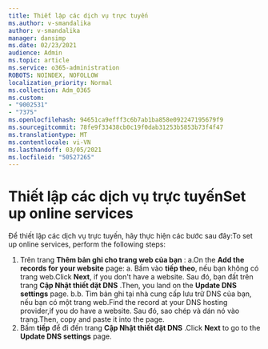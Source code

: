 ```yaml
---
title: Thiết lập các dịch vụ trực tuyến
ms.author: v-smandalika
author: v-smandalika
manager: dansimp
ms.date: 02/23/2021
audience: Admin
ms.topic: article
ms.service: o365-administration
ROBOTS: NOINDEX, NOFOLLOW
localization_priority: Normal
ms.collection: Adm_O365
ms.custom:
- "9002531"
- "7375"
ms.openlocfilehash: 94651ca9efff3c6b7ab1ba858e092247195679f9
ms.sourcegitcommit: 78fe9f33438cb0c19f0dab31253b5853b73f4f47
ms.translationtype: MT
ms.contentlocale: vi-VN
ms.lasthandoff: 03/05/2021
ms.locfileid: "50527265"
---
```

# <a name="set-up-online-services"></a><span data-ttu-id="9f91e-102">Thiết lập các dịch vụ trực tuyến</span><span class="sxs-lookup"><span data-stu-id="9f91e-102">Set up online services</span></span>

<span data-ttu-id="9f91e-103">Để thiết lập các dịch vụ trực tuyến, hãy thực hiện các bước sau đây:</span><span class="sxs-lookup"><span data-stu-id="9f91e-103">To set up online services, perform the following steps:</span></span>

1. <span data-ttu-id="9f91e-104">Trên trang **Thêm bản ghi cho trang web của bạn** : a.</span><span class="sxs-lookup"><span data-stu-id="9f91e-104">On the **Add the records for your website** page: a.</span></span> <span data-ttu-id="9f91e-105">Bấm vào **tiếp theo**, nếu bạn không có trang web.</span><span class="sxs-lookup"><span data-stu-id="9f91e-105">Click **Next**, if you don't have a website.</span></span> <span data-ttu-id="9f91e-106">Sau đó, bạn đất trên trang **Cập Nhật thiết đặt DNS** .</span><span class="sxs-lookup"><span data-stu-id="9f91e-106">Then, you land on the **Update DNS settings** page.</span></span>
    <span data-ttu-id="9f91e-107">b.</span><span class="sxs-lookup"><span data-stu-id="9f91e-107">b.</span></span> <span data-ttu-id="9f91e-108">Tìm bản ghi tại nhà cung cấp lưu trữ DNS của bạn, nếu bạn có một trang web.</span><span class="sxs-lookup"><span data-stu-id="9f91e-108">Find the record at your DNS hosting provider,if you do have a website.</span></span> <span data-ttu-id="9f91e-109">Sau đó, sao chép và dán nó vào trang.</span><span class="sxs-lookup"><span data-stu-id="9f91e-109">Then, copy and paste it into the page.</span></span>
2. <span data-ttu-id="9f91e-110">Bấm **tiếp** để đi đến trang **Cập Nhật thiết đặt DNS** .</span><span class="sxs-lookup"><span data-stu-id="9f91e-110">Click **Next** to go to the **Update DNS settings** page.</span></span>